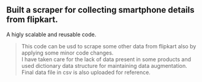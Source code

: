 ## **Built a scraper for collecting smartphone details from flipkart.**

A higly scalable and reusable code.

> This code can be usd to scrape some other data from flipkart also by applying some minor code changes.\
> I have taken care for the lack of data present in some products and used dictionary data structure for maintaining data augmentation.\
> Final data file in csv is also uploaded for reference.
